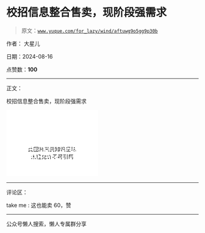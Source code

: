 # 校招信息整合售卖，现阶段强需求

> 原文：[`www.yuque.com/for_lazy/wind/aftuwg9o5gg9p30b`](https://www.yuque.com/for_lazy/wind/aftuwg9o5gg9p30b)

作者： 大星儿

日期：2024-08-16

点赞数：**100**

* * *

正文：

校招信息整合售卖，现阶段强需求

![](img/47e84963f7daca0096f9e8fa9c1e1cb6.png "None")

* * *

评论区：

take me : 这也能卖 60，赞

* * *

公众号懒人搜索，懒人专属群分享